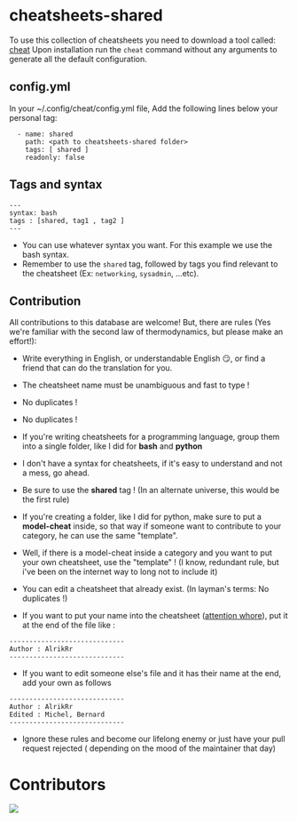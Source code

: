 # cheatsheets-shared

To use this collection of cheatsheets you need to download a tool called: [cheat](https://github.com/cheat/cheat)
Upon installation run the `cheat` command without any arguments to generate all the default configuration.

## config.yml
In your ~/.config/cheat/config.yml file, Add the following lines below your personal tag:
```
  - name: shared
    path: <path to cheatsheets-shared folder>
    tags: [ shared ]
    readonly: false
```


## Tags and syntax
```
---
syntax: bash
tags : [shared, tag1 , tag2 ]
---
```

- You can use whatever syntax you want. For this example we use the bash syntax.
- Remember to use the `shared` tag, followed by tags you find relevant to the cheatsheet (Ex: `networking`, `sysadmin`, ...etc).

## Contribution

All contributions to this database are welcome!
But, there are rules (Yes we're familiar with the second law of thermodynamics, but please make an effort!):

- Write everything in English, or understandable English :smirk:, or find a friend that can do the translation for you.

- The cheatsheet name must be unambiguous and fast to type !

- No duplicates !

- No duplicates !

- If you're writing cheatsheets for a programming language, group them into a single folder, like I did for **bash** and **python**

- I don't have a syntax for cheatsheets, if it's easy to understand and not a mess, go ahead.

- Be sure to use the **shared** tag ! (In an alternate universe, this would be the first rule)

- If you're creating a folder, like I did for python, make sure to put a **model-cheat** inside, so that way if someone want to contribute to your category, he can use the same "template".

- Well, if there is a model-cheat inside a category and you want to put your own cheatsheet, use the "template" ! (I know, redundant rule, but i've been on the internet way to long not to include it)

- You can edit a cheatsheet that already exist. (In layman's terms: No duplicates !)

- If you want to put your name into the cheatsheet ([attention whore](https://en.wiktionary.org/wiki/attention_whore)), put it at the end of the file like :
```
-----------------------------
Author : AlrikRr
-----------------------------
``` 

- If you want to edit someone else's file and it has their name at the end, add your own as follows
```
-----------------------------
Author : AlrikRr 
Edited : Michel, Bernard
-----------------------------
```

- Ignore these rules and become our lifelong enemy or just have your pull request rejected ( depending on the mood of the maintainer that day) 

# Contributors
<a href="https://github.com/AlrikRr/cheatsheets-shared/graphs/contributors">
  <img src="https://contributors-img.web.app/image?repo=AlrikRr/cheatsheets-shared" />
</a>

